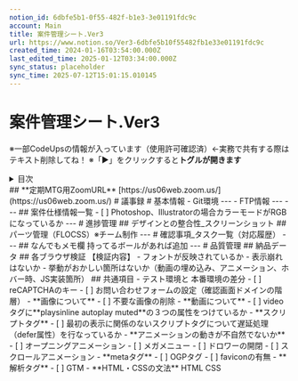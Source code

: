 ```yaml
---
notion_id: 6dbfe5b1-0f55-482f-b1e3-3e01191fdc9c
account: Main
title: 案件管理シート.Ver3
url: https://www.notion.so/Ver3-6dbfe5b10f55482fb1e33e01191fdc9c
created_time: 2024-01-16T03:54:00.000Z
last_edited_time: 2025-01-12T03:34:00.000Z
sync_status: placeholder
sync_time: 2025-07-12T15:01:15.010145
---
```

# 案件管理シート.Ver3

※一部CodeUpsの情報が入っています（使用許可確認済）←実務で共有する際はテキスト削除してね！
※「▶︎」をクリックすると**トグルが開きます**
<details>
<summary>目次</summary>
</details>
## **定期MTG用ZoomURL**
[https://us06web.zoom.us/](https://us06web.zoom.us/)
# 議事録
# 基本情報
- Git環境
---
- FTP情報
---
---
## 案件仕様情報一覧
- [ ]  Photoshop、Illustratorの場合カラーモードがRGBになっているか
---
# 進捗管理
## デザインとの整合性_スクリーンショット
## パーツ管理（FLOCSS）※チーム制作
---
# 確認事項_タスク一覧（対応履歴）
---
## なんでもメモ欄
持ってるボールがあれば追加
---
# 品質管理
## 納品データ
## 各ブラウザ検証
【検証内容】
- フォントが反映されているか
- 表示崩れはないか
- 挙動がおかしい箇所はないか（動画の埋め込み、アニメーション、ホバー時、JS実装箇所）
## 共通項目
- テスト環境と 本番環境の差分
  - [ ] reCAPTCHAのキー
  - [ ] お問い合わせフォームの設定（確認画面ドメインの階層）
- **画像について**
  - [ ] 不要な画像の削除
- **動画について**
  - [ ] videoタグに**playsinline autoplay muted**の３つの属性をつけているか
- **スクリプトタグ**
  - [ ] 最初の表示に関係のないスクリプトタグについて遅延処理（defer属性）を行なっているか
- **アニメーションの動きが不自然でないか**
  - [ ] オープニングアニメーション
  - [ ] メガメニュー
  - [ ] ドロワーの開閉
  - [ ] スクロールアニメーション
- **metaタグ**
  - [ ] OGPタグ
  - [ ] faviconの有無
- **解析タグ**
  - [ ] GTM
- **HTML・CSSの文法**
  HTML
  CSS